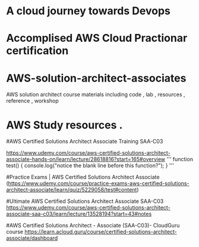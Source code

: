 # A cloud journey towards Devops 
# Accomplised AWS Cloud Practionar certification 
# AWS-solution-architect-associates
AWS solution architect course materials including code , lab , resources , reference , workshop 
# AWS Study resources .
#AWS Certified Solutions Architect Associate Training SAA-C03
[](https://docs.github.com/en/get-started/writing-on-github/getting-started-with-writing-and-formatting-on-github/basic-writing-and-formatting-syntax)

https://www.udemy.com/course/aws-certified-solutions-architect-associate-hands-on/learn/lecture/28618816?start=165#overview
'''
function test() {
  console.log("notice the blank line before this function?");
}
'''

#Practice Exams | AWS Certified Solutions Architect Associate
(https://www.udemy.com/course/practice-exams-aws-certified-solutions-architect-associate/learn/quiz/5229058/test#content)

#Ultimate AWS Certified Solutions Architect Associate SAA-C03
https://www.udemy.com/course/aws-certified-solutions-architect-associate-saa-c03/learn/lecture/13528194?start=43#notes

#AWS Certified Solutions Architect - Associate (SAA-C03)- CloudGuru course
https://learn.acloud.guru/course/certified-solutions-architect-associate/dashboard
